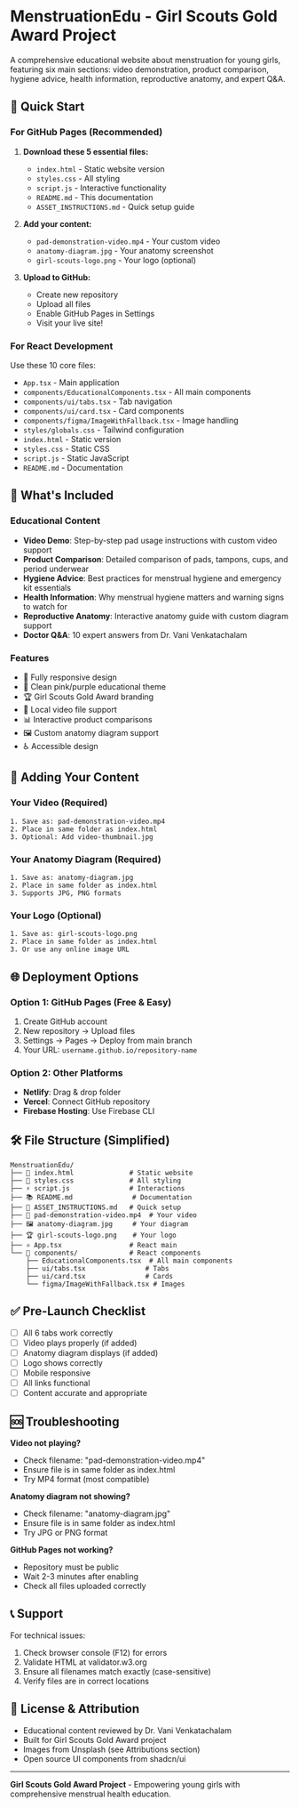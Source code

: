 # MenstruationEdu - Girl Scouts Gold Award Project

A comprehensive educational website about menstruation for young girls, featuring six main sections: video demonstration, product comparison, hygiene advice, health information, reproductive anatomy, and expert Q&A.

## 🚀 Quick Start

### For GitHub Pages (Recommended)
1. **Download these 5 essential files:**
   - `index.html` - Static website version
   - `styles.css` - All styling
   - `script.js` - Interactive functionality
   - `README.md` - This documentation
   - `ASSET_INSTRUCTIONS.md` - Quick setup guide

2. **Add your content:**
   - `pad-demonstration-video.mp4` - Your custom video
   - `anatomy-diagram.jpg` - Your anatomy screenshot
   - `girl-scouts-logo.png` - Your logo (optional)

3. **Upload to GitHub:**
   - Create new repository
   - Upload all files
   - Enable GitHub Pages in Settings
   - Visit your live site!

### For React Development
Use these 10 core files:
- `App.tsx` - Main application
- `components/EducationalComponents.tsx` - All main components
- `components/ui/tabs.tsx` - Tab navigation
- `components/ui/card.tsx` - Card components  
- `components/figma/ImageWithFallback.tsx` - Image handling
- `styles/globals.css` - Tailwind configuration
- `index.html` - Static version
- `styles.css` - Static CSS
- `script.js` - Static JavaScript
- `README.md` - Documentation

## 📁 What's Included

### Educational Content
- **Video Demo**: Step-by-step pad usage instructions with custom video support
- **Product Comparison**: Detailed comparison of pads, tampons, cups, and period underwear
- **Hygiene Advice**: Best practices for menstrual hygiene and emergency kit essentials
- **Health Information**: Why menstrual hygiene matters and warning signs to watch for
- **Reproductive Anatomy**: Interactive anatomy guide with custom diagram support
- **Doctor Q&A**: 10 expert answers from Dr. Vani Venkatachalam

### Features
- 📱 Fully responsive design
- 🎨 Clean pink/purple educational theme
- 🏆 Girl Scouts Gold Award branding
- 🎥 Local video file support
- 📊 Interactive product comparisons
- 🖼️ Custom anatomy diagram support
- ♿ Accessible design

## 🔧 Adding Your Content

### Your Video (Required)
```
1. Save as: pad-demonstration-video.mp4
2. Place in same folder as index.html
3. Optional: Add video-thumbnail.jpg
```

### Your Anatomy Diagram (Required)
```
1. Save as: anatomy-diagram.jpg  
2. Place in same folder as index.html
3. Supports JPG, PNG formats
```

### Your Logo (Optional)
```
1. Save as: girl-scouts-logo.png
2. Place in same folder as index.html
3. Or use any online image URL
```

## 🌐 Deployment Options

### Option 1: GitHub Pages (Free & Easy)
1. Create GitHub account
2. New repository → Upload files
3. Settings → Pages → Deploy from main branch
4. Your URL: `username.github.io/repository-name`

### Option 2: Other Platforms
- **Netlify**: Drag & drop folder
- **Vercel**: Connect GitHub repository
- **Firebase Hosting**: Use Firebase CLI

## 🛠️ File Structure (Simplified)

```
MenstruationEdu/
├── 📄 index.html              # Static website
├── 🎨 styles.css              # All styling  
├── ⚡ script.js               # Interactions
├── 📚 README.md               # Documentation
├── 🔧 ASSET_INSTRUCTIONS.md   # Quick setup
├── 🎥 pad-demonstration-video.mp4  # Your video
├── 🖼️ anatomy-diagram.jpg     # Your diagram
├── 🏆 girl-scouts-logo.png    # Your logo
├── ⚛️ App.tsx                 # React main
└── 📁 components/             # React components
    ├── EducationalComponents.tsx  # All main components
    ├── ui/tabs.tsx               # Tabs
    ├── ui/card.tsx               # Cards
    └── figma/ImageWithFallback.tsx # Images
```

## ✅ Pre-Launch Checklist

- [ ] All 6 tabs work correctly
- [ ] Video plays properly (if added)
- [ ] Anatomy diagram displays (if added) 
- [ ] Logo shows correctly
- [ ] Mobile responsive
- [ ] All links functional
- [ ] Content accurate and appropriate

## 🆘 Troubleshooting

**Video not playing?**
- Check filename: "pad-demonstration-video.mp4"
- Ensure file is in same folder as index.html
- Try MP4 format (most compatible)

**Anatomy diagram not showing?**
- Check filename: "anatomy-diagram.jpg"
- Ensure file is in same folder as index.html
- Try JPG or PNG format

**GitHub Pages not working?**
- Repository must be public
- Wait 2-3 minutes after enabling
- Check all files uploaded correctly

## 📞 Support

For technical issues:
1. Check browser console (F12) for errors
2. Validate HTML at validator.w3.org
3. Ensure all filenames match exactly (case-sensitive)
4. Verify files are in correct locations

## 📜 License & Attribution

- Educational content reviewed by Dr. Vani Venkatachalam
- Built for Girl Scouts Gold Award project
- Images from Unsplash (see Attributions section)
- Open source UI components from shadcn/ui

---

**Girl Scouts Gold Award Project** - Empowering young girls with comprehensive menstrual health education.
